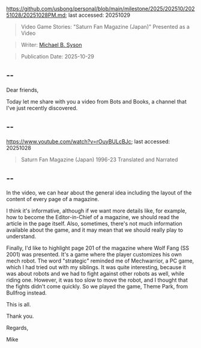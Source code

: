 https://github.com/usbong/personal/blob/main/milestone/2025/202510/20251028/20251028PM.md; last accessed: 20251029

> Video Game Stories: "Saturn Fan Magazine (Japan)" Presented as a Video

> Writer: [Michael B. Syson](https://www.linkedin.com/in/michaelsyson/)

> Publication Date: 2025-10-29

## --

Dear friends,

Today let me share with you a video from Bots and Books, a channel that I've just recently discovered.

## --

https://www.youtube.com/watch?v=rOuyBULcBJc; last accessed: 20251028

> Saturn Fan Magazine (Japan) 1996-23 Translated and Narrated

## --

In the video, we can hear about the general idea including the layout of the content of every page of a magazine.

I think it's informative, although if we want more details like, for example, how to become the Editor-in-Chief of a magazine, we should read the article in the page itself. Also, sometimes, there's not much information available about the game, and it may mean that we should really play to understand.

Finally, I'd like to highlight page 201 of the magazine where Wolf Fang (SS 2001) was presented. It's a game where the player customizes his own mech robot. The word "strategic" reminded me of Mechwarrior, a PC game, which I had tried out with my siblings. It was quite interesting, because it was about robots and we had to fight against other robots as well, while riding one. However, it was too slow to move the robot, and I thought that the fights didn't come quickly. So we played the game, Theme Park, from Bullfrog instead. 

This is all.

Thank you.

Regards,

Mike